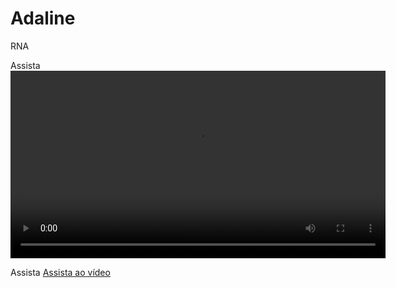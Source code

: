 
# Adaline

RNA

Assista
<video width="600" controls>
    <source src="./videos/video.mp4" type="video/mp4">
    Seu navegador não suporta a reprodução do vídeo.
</video>


Assista
[Assista ao vídeo](./videos/video.mp4)
